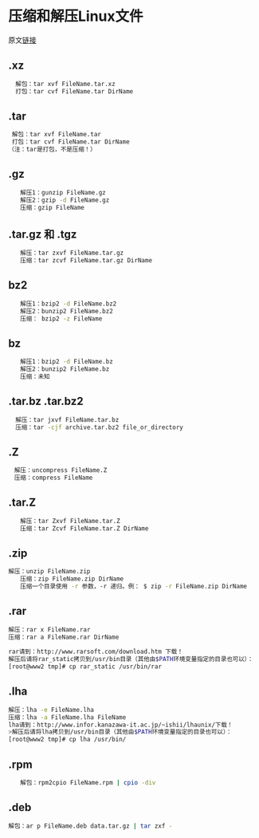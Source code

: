 # 压缩和解压Linux文件

原文[链接](https://www.jianshu.com/p/ca41f32420d6)

## .xz

```bash
  解包：tar xvf FileName.tar.xz
  打包：tar cvf FileName.tar DirName
```
## .tar
```bash
 解包：tar xvf FileName.tar
 打包：tar cvf FileName.tar DirName
（注：tar是打包，不是压缩！）
```

## .gz

```bash
　　解压1：gunzip FileName.gz
　　解压2：gzip -d FileName.gz
　　压缩：gzip FileName
```

## .tar.gz 和 .tgz

```bash
　　解压：tar zxvf FileName.tar.gz
　　压缩：tar zcvf FileName.tar.gz DirName
```

## bz2
```bash
　　解压1：bzip2 -d FileName.bz2
　　解压2：bunzip2 FileName.bz2
　　压缩： bzip2 -z FileName
```

## bz

```bash
　　解压1：bzip2 -d FileName.bz
　　解压2：bunzip2 FileName.bz
　　压缩：未知
```

## .tar.bz .tar.bz2

```bash
  解压：tar jxvf FileName.tar.bz
  压缩：tar -cjf archive.tar.bz2 file_or_directory
```

## .Z

```bash
　解压：uncompress FileName.Z
　压缩：compress FileName
```

## .tar.Z

```bash
　　解压：tar Zxvf FileName.tar.Z
　　压缩：tar Zcvf FileName.tar.Z DirName
```

## .zip

```bash　　
解压：unzip FileName.zip
　　压缩：zip FileName.zip DirName
　　压缩一个目录使用 -r 参数，-r 递归。例： $ zip -r FileName.zip DirName
```
## .rar

```bash　　
解压：rar x FileName.rar
压缩：rar a FileName.rar DirName
　　
rar请到：http://www.rarsoft.com/download.htm 下载！
解压后请将rar_static拷贝到/usr/bin目录（其他由$PATH环境变量指定的目录也可以）：
[root@www2 tmp]# cp rar_static /usr/bin/rar
```
## .lha

```bash
解压：lha -e FileName.lha
压缩：lha -a FileName.lha FileName
lha请到：http://www.infor.kanazawa-it.ac.jp/~ishii/lhaunix/下载！
>解压后请将lha拷贝到/usr/bin目录（其他由$PATH环境变量指定的目录也可以）：
[root@www2 tmp]# cp lha /usr/bin/
```
## .rpm

```bash
　　解包：rpm2cpio FileName.rpm | cpio -div
```
## .deb

```bash
解包：ar p FileName.deb data.tar.gz | tar zxf -
```

